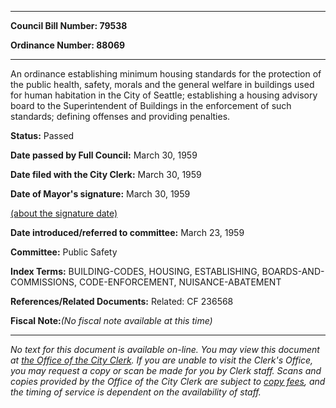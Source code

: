 

********

**Council Bill Number: 79538**
   
**Ordinance Number: 88069**
********

 An ordinance establishing minimum housing standards for the protection of the public health, safety, morals and the general welfare in buildings used for human habitation in the City of Seattle; establishing a housing advisory board to the Superintendent of Buildings in the enforcement of such standards; defining offenses and providing penalties.

**Status:** Passed
   
**Date passed by Full Council:** March 30, 1959
   
**Date filed with the City Clerk:** March 30, 1959
   
**Date of Mayor's signature:** March 30, 1959
   
[(about the signature date)](/~public/approvaldate.htm)
   
   
   
**Date introduced/referred to committee:** March 23, 1959
   
**Committee:** Public Safety
   
   
**Index Terms:** BUILDING-CODES, HOUSING, ESTABLISHING, BOARDS-AND-COMMISSIONS, CODE-ENFORCEMENT, NUISANCE-ABATEMENT

**References/Related Documents:** Related: CF 236568

**Fiscal Note:**_(No fiscal note available at this time)_
********

_No text for this document is available on-line. You may view this document at [the Office of the City Clerk](http://www.seattle.gov/leg/clerk/contactUs.htm). If you are unable to visit the Clerk's Office, you may request a copy or scan be made for you by Clerk staff. Scans and copies provided by the Office of the City Clerk are subject to [copy fees](http://clerk.seattle.gov/~public/clerkfees.htm), and the timing of service is dependent on the availability of staff._

